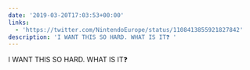 ```yaml
---
date: '2019-03-20T17:03:53+00:00'
links:
  - 'https://twitter.com/NintendoEurope/status/1108413855921827842'
description: 'I WANT THIS SO HARD. WHAT IS IT❓ '
---
```

I WANT THIS SO HARD. WHAT IS IT❓ 
